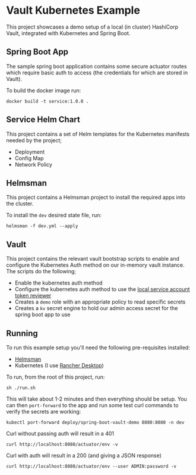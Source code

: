 # Vault Kubernetes Example

This project showcases a demo setup of a local (in cluster) HashiCorp Vault, integrated with Kubernetes and Spring Boot.

## Spring Boot App

The sample spring boot application contains some secure actuator routes which require basic auth to access (the credentials for which are stored in Vault). 

To build the docker image run:

`docker build -t service:1.0.0 .`

## Service Helm Chart

This project contains a set of Helm templates for the Kubernetes manifests needed by the project;

- Deployment
- Config Map
- Network Policy

## Helmsman

This project contains a Helmsman project to install the required apps into the cluster.

To install the `dev` desired state file, run:

`helmsman -f dev.yml --apply`

## Vault

This project contains the relevant vault bootstrap scripts to enable and configure the Kubernetes Auth method on our in-memory vault instance. The scripts do the following;

- Enable the kubernetes auth method
- Configure the kubernetes auth method to use the [local service account token reviewer](https://developer.hashicorp.com/vault/docs/auth/kubernetes#use-local-service-account-token-as-the-reviewer-jwt) 
- Creates a `demo` role with an appropriate policy to read specific secrets
- Creates a `kv` secret engine to hold our admin access secret for the spring boot app to use

## Running

To run this example setup you'll need the following pre-requisites installed:

- [Helmsman](https://github.com/Praqma/helmsman#install)
- Kubernetes (I use [Rancher Desktop](https://docs.rancherdesktop.io/getting-started/installation/))

To run, from the root of this project, run:

`sh ./run.sh` 

This will take about 1-2 minutes and then everything should be setup. You can then `port-forward` to the app and run some test curl commands to verify the secrets are working:

`kubectl port-forward deploy/spring-boot-vault-demo 8080:8080 -n dev`

Curl without passing auth will result in a 401

`curl http://localhost:8080/actuator/env -v` 

Curl with auth will result in a 200 (and giving a JSON response)

`curl http://localhost:8080/actuator/env --user ADMIN:password -v` 